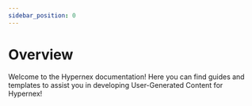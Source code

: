 ```yaml
---
sidebar_position: 0
---
```


# Overview

Welcome to the Hypernex documentation! Here you can find guides and templates to assist you in developing User-Generated Content for Hypernex!